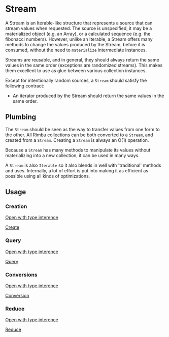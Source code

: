 # Stream

A Stream is an Iterable-like structure that represents a source that can stream values when requested. The source is unspecified, it may be a materialized object (e.g. an Array), or a calculated sequence (e.g. the fibonacci numbers). However, unlike an Iterable, a Stream offers many methods to change the values produced by the Stream, before it is consumed, without the need to `materialize` intermediate instances.

Streams are reusable, and in general, they should always return the same values in the same order (exceptions are randomized streams). This makes them excellent to use as glue between various collection instances.

Except for intentionally random sources, a `Stream` should satisfy the following contract:

- An iterator produced by the Stream should return the same values in the same order.

## Plumbing

The `Stream` should be seen as the way to transfer values from one form to the other. All Rimbu collections can be both converted to a `Stream`, and created from a `Stream`. Creating a `Stream` is always an O(1) operation.

Because a `Stream` has many methods to manipulate its values without materializing into a new collection, it can be used in many ways.

A `Stream` is also `Iterable` so it also blends in well with 'traditional' methods and uses. Internally, a lot of effort is put into making it as efficient as possible using all kinds of optimizations.

## Usage

### Creation

[Open with type interence](https://codesandbox.io/s/rimbu-sandbox-d4tbk?previewwindow=console&view=split&editorsize=65&moduleview=1&module=/src/stream/create.ts ':target=_blank :class=btn')

[Create](https://codesandbox.io/embed/rimbu-sandbox-d4tbk?previewwindow=console&view=split&editorsize=65&codemirror=1&moduleview=1&module=/src/stream/create.ts ':include :type=iframe width=100% height=450px')

### Query

[Open with type interence](https://codesandbox.io/s/rimbu-sandbox-d4tbk?previewwindow=console&view=split&editorsize=65&moduleview=1&module=/src/stream/query.ts ':target=_blank :class=btn')

[Query](https://codesandbox.io/embed/rimbu-sandbox-d4tbk?previewwindow=console&view=split&editorsize=65&codemirror=1&moduleview=1&module=/src/stream/query.ts ':include :type=iframe width=100% height=450px')

### Conversions

[Open with type interence](https://codesandbox.io/s/rimbu-sandbox-d4tbk?previewwindow=console&view=split&editorsize=65&moduleview=1&module=/src/stream/conversions.ts ':target=_blank :class=btn')

[Conversion](https://codesandbox.io/embed/rimbu-sandbox-d4tbk?previewwindow=console&view=split&editorsize=65&codemirror=1&moduleview=1&module=/src/stream/conversions.ts ':include :type=iframe width=100% height=450px')

### Reduce

[Open with type interence](https://codesandbox.io/s/rimbu-sandbox-d4tbk?previewwindow=console&view=split&editorsize=65&moduleview=1&module=/src/stream/reduce.ts ':target=_blank :class=btn')

[Reduce](https://codesandbox.io/embed/rimbu-sandbox-d4tbk?previewwindow=console&view=split&editorsize=65&codemirror=1&moduleview=1&module=/src/stream/reduce.ts ':include :type=iframe width=100% height=450px')
